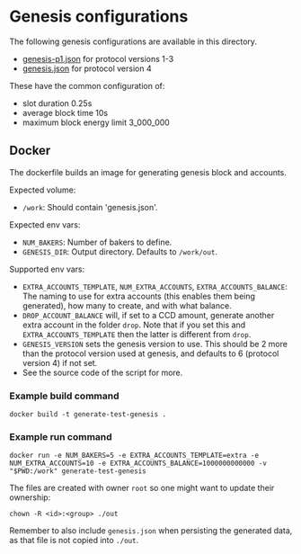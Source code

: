 # Genesis configurations

The following genesis configurations are available in this directory.

* [genesis-p1.json](./genesis-p1.json) for protocol versions 1-3
* [genesis.json](./genesis.json) for protocol version 4

These have the common configuration of:
   - slot duration 0.25s
   - average block time 10s
   - maximum block energy limit 3_000_000

## Docker

The dockerfile builds an image for generating genesis block and accounts.

Expected volume:
* `/work`: Should contain 'genesis.json'.

Expected env vars:
* `NUM_BAKERS`: Number of bakers to define.
* `GENESIS_DIR`: Output directory. Defaults to `/work/out`.

Supported env vars:
* `EXTRA_ACCOUNTS_TEMPLATE`, `NUM_EXTRA_ACCOUNTS`, `EXTRA_ACCOUNTS_BALANCE`:
  The naming to use for extra accounts (this enables them being generated), how many to create, and with what balance.
* `DROP_ACCOUNT_BALANCE` will, if set to a CCD amount, generate another extra account in the
  folder `drop`. Note that if you set this and `EXTRA_ACCOUNTS_TEMPLATE` then
  the latter is different from `drop`.
* `GENESIS_VERSION` sets the genesis version to use. This should be 2 more than the protocol version
  used at genesis, and defaults to 6 (protocol version 4) if not set.
* See the source code of the script for more.

### Example build command

```shell
docker build -t generate-test-genesis .
```

### Example run command

```shell
docker run -e NUM_BAKERS=5 -e EXTRA_ACCOUNTS_TEMPLATE=extra -e NUM_EXTRA_ACCOUNTS=10 -e EXTRA_ACCOUNTS_BALANCE=1000000000000 -v "$PWD:/work" generate-test-genesis
```

The files are created with owner `root` so one might want to update their ownership:

```shell
chown -R <id>:<group> ./out
```

Remember to also include `genesis.json` when persisting the generated data, as that file is not copied into `./out`.
